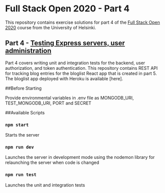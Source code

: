 # Full Stack Open 2020 - Part 4

This repository contains exercise solutions for part 4 of the [Full Stack Open 2020](https://fullstackopen.com/en) course from the University of Helsinki.

## Part 4 - [Testing Express servers, user administration](https://fullstackopen.com/en/part4)
Part 4 covers writing unit and integration tests for the backend, user authorization, and token authentication.
This repository contains REST API for tracking blog entries for the bloglist React app that is created in part 5.
The bloglist app deployed with Heroku is available [here].

##Before Starting

Provide environmental variables in .env file as MONGODB_URI, TEST_MONGODB_URI, PORT and SECRET

##Available Scripts

### `npm start`

Starts the server

### `npm run dev`

Launches the server in development mode using the nodemon library for relaunching the server when code is changed

### `npm run test`

Launches the unit and integration tests